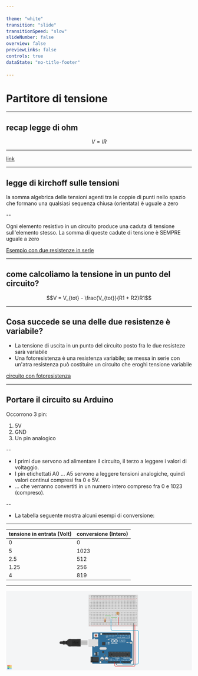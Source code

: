 ```yaml
---

theme: "white"
transition: "slide"
transitionSpeed: "slow"
slideNumber: false
overview: false
previewLinks: false
controls: true
dataState: "no-title-footer"

---
```


<style>
    .reveal code {
        background-color: #66b3ff;
        color: #000000;
        padding: 0.2em 0.25em 0.2em 0.25em;
    }

    #title-footer {
        display: none;
    }
</style>

<script>
    mermaid.initialize({ theme: 'neutral' })
</script>

# Partitore di tensione

---

## recap legge di ohm

$$V = IR$$

---

[link](https://www.falstad.com/circuit/circuitjs.html?ctz=CQAgjCAMB0l3BWcMBMcUHYMGZIA4UA2ATmIxAUgoqoQFMBaMMAKAHMKNCKU9PuExFFCgsASsgzCEvScML4RVACy0lUaAhYB3fjz4IuIFCmWjdh7ibNc+10QCcQt46ZB48Ve17Q73n1zMwSClA8zkw4NCZPkgWIA)

---

## legge di kirchoff sulle tensioni

la somma algebrica delle tensioni agenti tra le coppie di punti nello spazio che formano una qualsiasi sequenza chiusa (orientata) è uguale a zero

--

Ogni elemento resistivo in un circuito produce una caduta di tensione sull'elemento stesso. La somma di queste cadute di tensione è SEMPRE uguale a zero

[Esempio con due resistenze in serie](https://www.falstad.com/circuit/circuitjs.html?ctz=CQAgjCAMB0l3BWcMBMcUHYMGZIA4UA2ATmIxAUgoqoQFMBaMMAKAHMKNCKU9PuExFFCgsASsgzCEvScML4RVACy0lUaAhYB3fjz4IuIFCmWiATiEKrjpkBhm2zVE5B33HJs3jhPRusEgpP0DgmT43SzxrP1JhLxFAuHc4kKD4uzddQ24E6xdM9x8C7xiEtwB5EGK-GuZhKjdVbGrlPh8QMm4wZWdkAH1rfsh+1WI8fpRNYegwfqZ+1irQjLMwNBKlFmbwMGxchG6iM2w0RJRB5WHRyHH+hBm5haW9BOUwXMzRHew8M0xpOsQNh9okrkMRmMJjB4EFCChiNhiMoENh1g8YE85qwgA)

---

## come calcoliamo la tensione in un punto del circuito?

$$V = V_{tot} - \frac{V_{tot}}{R1 + R2}R1$$ 

---

## Cosa succede se una delle due resistenze è variabile?

- La tensione di uscita in un punto del circuito posto fra le due resisteze sarà variabile
- Una fotoresistenza è una resistenza variabile; se messa in serie con un'atra resistenza può costituire un circuito che eroghi tensione variabile

[circuito con fotoresistenza](https://tinyurl.com/29m7p9z8)

---

## Portare il circuito su Arduino

Occorrono 3 pin:
1. 5V
2. GND
3. Un pin analogico

--

- I primi due servono ad alimentare il circuito, il terzo a leggere i valori di voltaggio.
- I pin etichettati A0 ... A5 servono a leggere tensioni analogiche, quindi valori continui compresi fra 0 e 5V.
- ... che verranno convertiti in un numero intero compreso fra 0 e 1023 (compreso).

--


- La tabella seguente mostra alcuni esempi di conversione: 
---

| tensione in entrata (Volt) | conversione (Intero) |
|----------------------------|----------------------|
| 0                          | 0                    |
| 5                          | 1023                 |
| 2.5                        | 512                  |
| 1.25                       | 256                  |
| 4                          | 819                  |

---

<img src=fotoresistor.png />



